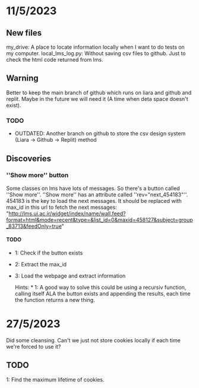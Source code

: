 # 11/5/2023

## New files

my_drive: A place to locate information locally when I want to do tests on my computer.
local_lms_log.py: Without saving csv files to github. Just to check the html code returned from lms.

## Warning

Better to keep the main branch of github which runs on liara and github and replit. Maybe
in the future we will need it (A time when deta space doesn't exist).

### TODO

* OUTDATED: Another branch on github to store the csv design system (Liara -> Github -> Replit) method

## Discoveries

### ''Show more'' button

Some classes on lms have lots of messages. So there's a button called ''Show more''.
''Show more'' has an attribute called ''rev="next_454183"''.
454183 is the key to load the next messages.
It should be replaced with max_id in this url to fetch the next messages:
"http://lms.ui.ac.ir/widget/index/name/wall.feed?format=html&mode=recent&type=&list_id=0&maxid=458127&subject=group_83713&feedOnly=true"

#### TODO

* 1: Check if the button exists
* 2: Extract the max_id
* 3: Load the webpage and extract information

    Hints: * 1: A good way to solve this could be using a recursiv function, calling itself ALA the button exists
    and appending the results, each time the function returns a new thing.

# 27/5/2023

Did some cleansing.
Can't we just not store cookies locally if each time we're forced
to use it?

## TODO

1: Find the maximum lifetime of cookies.